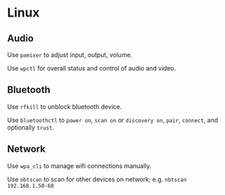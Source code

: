 
# Linux

## Audio

Use `pamixer` to adjust input, output, volume.

Use `wpctl` for overall status and control of audio and video.

## Bluetooth

Use `rfkill` to unblock bluetooth device.

Use `bluetoothctl` to `power on`, `scan on` or `discovery on`, `pair`,
`connect`, and optionally `trust`.

## Network

Use `wpa_cli` to manage wifi connections manually.

Use `nbtscan` to scan for other devices on network; e.g. `nbtscan
192.168.1.50-60`

